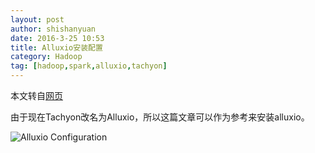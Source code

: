 ```yaml
---
layout: post
author: shishanyuan
date: 2016-3-25 10:53
title: Alluxio安装配置
category: Hadoop
tag: [hadoop,spark,alluxio,tachyon]
---
```


本文转自[网页](http://www.cnblogs.com/shishanyuan/p/4775400.html)

由于现在Tachyon改名为Alluxio，所以这篇文章可以作为参考来安装alluxio。

<!-- more -->

![Alluxio Configuration](/public/img/hadoop/alluxio_configuration.png)
